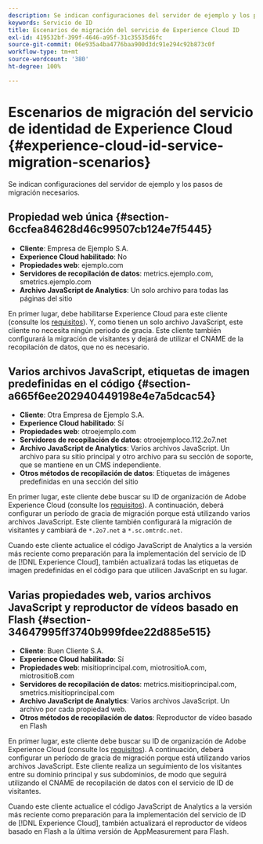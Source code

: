 ```yaml
---
description: Se indican configuraciones del servidor de ejemplo y los pasos de migración necesarios.
keywords: Servicio de ID
title: Escenarios de migración del servicio de Experience Cloud ID
exl-id: 419532bf-399f-4646-a95f-31c35535d6fc
source-git-commit: 06e935a4ba4776baa900d3dc91e294c92b873c0f
workflow-type: tm+mt
source-wordcount: '380'
ht-degree: 100%

---
```


# Escenarios de migración del servicio de identidad de Experience Cloud {#experience-cloud-id-service-migration-scenarios}

Se indican configuraciones del servidor de ejemplo y los pasos de migración necesarios.

## Propiedad web única {#section-6ccfea84628d46c99507cb124e7f5445}

* **Cliente**: Empresa de Ejemplo S.A.
* **Experience Cloud habilitado**: No
* **Propiedades web**: ejemplo.com
* **Servidores de recopilación de datos**: metrics.ejemplo.com, smetrics.ejemplo.com
* **Archivo JavaScript de Analytics**: Un solo archivo para todas las páginas del sitio

En primer lugar, debe habilitarse Experience Cloud para este cliente (consulte los [requisitos](../../reference/requirements.md)). Y, como tienen un solo archivo JavaScript, este cliente no necesita ningún periodo de gracia. Este cliente también configurará la migración de visitantes y dejará de utilizar el CNAME de la recopilación de datos, que no es necesario.

## Varios archivos JavaScript, etiquetas de imagen predefinidas en el código {#section-a665f6ee202940449198e4e7a5dcac54}

* **Cliente**: Otra Empresa de Ejemplo S.A.
* **Experience Cloud habilitado**: Sí
* **Propiedades web**: otroejemplo.com
* **Servidores de recopilación de datos**: otroejemploco.112.2o7.net
* **Archivo JavaScript de Analytics**: Varios archivos JavaScript. Un archivo para su sitio principal y otro archivo para su sección de soporte, que se mantiene en un CMS independiente.
* **Otros métodos de recopilación de datos**: Etiquetas de imágenes predefinidas en una sección del sitio

En primer lugar, este cliente debe buscar su ID de organización de Adobe Experience Cloud (consulte los [requisitos](../../reference/requirements.md)). A continuación, deberá configurar un período de gracia de migración porque está utilizando varios archivos JavaScript. Este cliente también configurará la migración de visitantes y cambiará de `*.2o7.net` a `*.sc.omtrdc.net`.

Cuando este cliente actualice el código JavaScript de Analytics a la versión más reciente como preparación para la implementación del servicio de ID de [!DNL Experience Cloud], también actualizará todas las etiquetas de imagen predefinidas en el código para que utilicen JavaScript en su lugar.

## Varias propiedades web, varios archivos JavaScript y reproductor de vídeos basado en Flash {#section-34647995ff3740b999fdee22d885e515}

* **Cliente**: Buen Cliente S.A.
* **Experience Cloud habilitado**: Sí
* **Propiedades web**: misitioprincipal.com, miotrositioA.com, miotrositioB.com
* **Servidores de recopilación de datos**: metrics.misitioprincipal.com, smetrics.misitioprincipal.com
* **Archivo JavaScript de Analytics**: Varios archivos JavaScript. Un archivo por cada propiedad web.
* **Otros métodos de recopilación de datos**: Reproductor de vídeo basado en Flash

En primer lugar, este cliente debe buscar su ID de organización de Adobe Experience Cloud (consulte los [requisitos](../../reference/requirements.md)). A continuación, deberá configurar un período de gracia de migración porque está utilizando varios archivos JavaScript. Este cliente realiza un seguimiento de los visitantes entre su dominio principal y sus subdominios, de modo que seguirá utilizando el CNAME de recopilación de datos con el servicio de ID de visitantes.

Cuando este cliente actualice el código JavaScript de Analytics a la versión más reciente como preparación para la implementación del servicio de ID de [!DNL Experience Cloud], también actualizará el reproductor de vídeos basado en Flash a la última versión de AppMeasurement para Flash.
